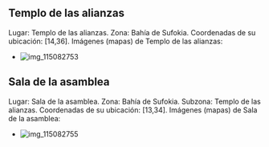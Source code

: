 ## Templo de las alianzas
Lugar: Templo de las alianzas.
Zona: Bahía de Sufokia.
Coordenadas de su ubicación: [14,36].
Imágenes (mapas) de Templo de las alianzas:
- ![img_115082753](https://media.discordapp.net/attachments/1115311447145193482/1115320630049521704/115082753.jpg)

## Sala de la asamblea
Lugar: Sala de la asamblea.
Zona: Bahía de Sufokia.
Subzona: Templo de las alianzas.
Coordenadas de su ubicación: [13,34].
Imágenes (mapas) de Sala de la asamblea:
- ![img_115082755](https://media.discordapp.net/attachments/1115311447145193482/1115320649209106573/115082755.jpg)